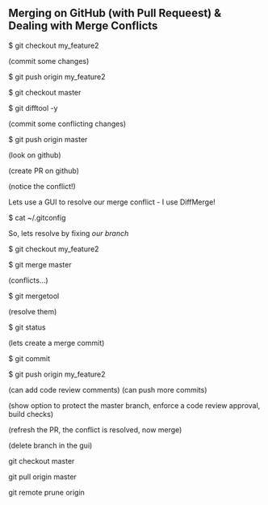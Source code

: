 ## Merging on GitHub (with Pull Requeest) & Dealing with Merge Conflicts ##

$ git checkout my_feature2

(commit some changes)

$ git push origin my_feature2

$ git checkout master

$ git difftool -y

(commit some conflicting changes)

$ git push origin master

(look on github)

(create PR on github)

(notice the conflict!)

Lets use a GUI to resolve our merge conflict - I use DiffMerge!

$ cat ~/.gitconfig

So, lets resolve by fixing *our branch*

$ git checkout my_feature2

$ git merge master

(conflicts...)

$ git mergetool

(resolve them)

$ git status

(lets create a merge commit)

$ git commit

$ git push origin my_feature2

(can add code review comments)
(can push more commits)

(show option to protect the master branch, enforce a code review approval, build checks) 

(refresh the PR, the conflict is resolved, now merge)

(delete branch in the gui)

git checkout master

git pull origin master

git remote prune origin
